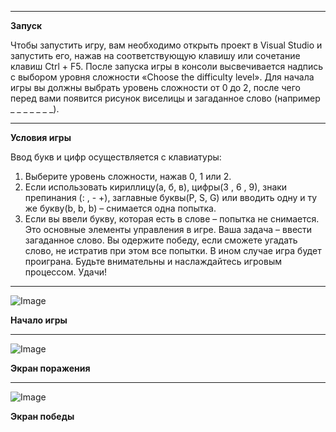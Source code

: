 ---------------------------------------------------------------------------------------------------------------------------------------------------------------------

**Запуск**


Чтобы запустить игру, вам необходимо открыть проект в Visual Studio и запустить его, нажав на соответствующую клавишу или сочетание клавиш Ctrl + F5. После запуска игры в консоли высвечивается надпись с выбором уровня сложности «Choose the difficulty level». Для начала игры вы должны выбрать уровень сложности от 0 до 2, после чего перед вами появится рисунок виселицы и загаданное слово (например _ _ _ _ _ _ _).

---------------------------------------------------------------------------------------------------------------------------------------------------------------------

**Условия игры**

Ввод букв и цифр осуществляется с клавиатуры:

1.	Выберите уровень сложности, нажав 0, 1 или 2.
2.	Если  использовать кириллицу(а, б, в), цифры(3 , 6 , 9), знаки препинания (: , - +), заглавные буквы(P, S, G) или вводить одну и ту же букву(b, b, b) – снимается одна попытка.
3.	Если вы ввели букву, которая есть в слове – попытка не снимается.
Это основные элементы управления в игре. 
Ваша задача – ввести загаданное слово. Вы одержите победу, если сможете угадать слово, не истратив при этом все попытки. В ином случае игра будет проиграна. Будьте внимательны и наслаждайтесь игровым процессом. Удачи!

---------------------------------------------------------------------------------------------------------------------------------------------------------------------

![Image](https://github.com/user-attachments/assets/b462007f-6224-40b2-8891-a41d84b9e6b4)

**Начало игры**

---------------------------------------------------------------------------------------------------------------------------------------------------------------------

![Image](https://github.com/user-attachments/assets/753f5b9d-6bc2-404b-a0b7-685acf240b79)

**Экран поражения**

---------------------------------------------------------------------------------------------------------------------------------------------------------------------

![Image](https://github.com/user-attachments/assets/1304717f-f4ba-4c90-a893-5c8c061a5fec)

**Экран победы**
